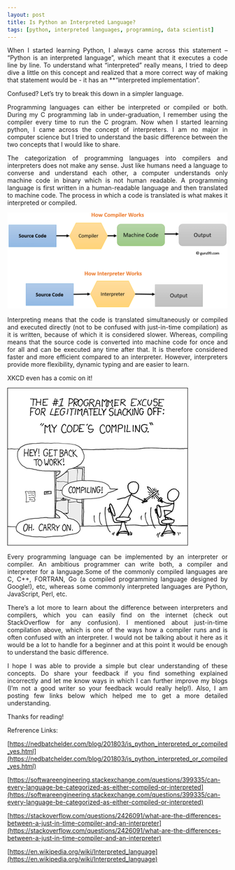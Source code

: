 ```yaml
---
layout: post
title: Is Python an Interpreted Language?
tags: [python, interpreted languages, programming, data scientist]
---
```

<p align="justify">
When I started learning Python, I always came across this statement – “Python is an interpreted language”, which meant that it executes a code line by line. To understand what “interpreted” really means, I tried to deep dive a little on this concept and realized that a more correct way of making that statement  would be - it has an **“interpreted implementation”.
</p>

Confused? Let’s try to break this down in a simpler language. 

<p align="justify">
Programming languages can either be interpreted or compiled or both. During my C programming lab in under-graduation, I remember using the compiler every time to run the C program. Now when I started learning python, I came across the concept of interpreters. I am no major in computer science but I tried to understand the basic difference between the two concepts that I would like to share.
</p>

<p align="justify">
The categorization of programming languages into compilers and interpreters does not make any sense. Just like humans need a language to converse and understand each other, a computer understands only machine code in binary which is not human readable. A programming language is first written in a human-readable language and then translated to machine code. The process in which a code is translated is what makes it interpreted or compiled.
</p>

![compiler vs interpreter](img/compiler.png)




<p align="justify">
Interpreting means that the code is translated simultaneously or compiled and executed directly (not to be confused with just-in-time compilation) as it is written, because of which it is considered slower. Whereas, compiling means that the source code is converted into machine code for once and for all and can be executed any time after that. It is therefore considered faster and more efficient compared to an interpreter. However, interpreters provide more flexibility, dynamic typing and are easier to learn. 
  
XKCD even has a comic on it!
</p>

![xkcd image](img/comic.png)



<p align="justify">
Every programming language can be implemented by an interpreter or compiler. An ambitious programmer can write both, a compiler and interpreter for a language.Some of the commonly compiled languages are C, C++, FORTRAN, Go (a compiled programming language designed by Google!), etc, whereas some commonly interpreted languages are Python, JavaScript, Perl, etc.
</p>
<p align="justify">
There’s a lot more to learn about the difference between interpreters and compilers, which you can easily find on the internet (check out StackOverflow for any confusion). I mentioned about just-in-time compilation above, which is one of the ways how a compiler runs and is often confused with an interpreter. I would not be talking about it here as it would be a lot to handle for a beginner and at this point it would be enough to understand the basic difference.
</p>

<p align="justify">
I hope I was able to provide a simple but clear understanding of these concepts. Do share your feedback if you find something explained incorrectly and let me know ways in which I can further improve my blogs (I’m not a good writer so your feedback would really help!). Also, I am posting few links below which helped me to get a more detailed understanding.
</p>

Thanks for reading!

Refrerence Links:

[https://nedbatchelder.com/blog/201803/is_python_interpreted_or_compiled_yes.html](https://nedbatchelder.com/blog/201803/is_python_interpreted_or_compiled_yes.html) 

[https://softwareengineering.stackexchange.com/questions/399335/can-every-language-be-categorized-as-either-compiled-or-interpreted](https://softwareengineering.stackexchange.com/questions/399335/can-every-language-be-categorized-as-either-compiled-or-interpreted) 

[https://stackoverflow.com/questions/2426091/what-are-the-differences-between-a-just-in-time-compiler-and-an-interpreter](https://stackoverflow.com/questions/2426091/what-are-the-differences-between-a-just-in-time-compiler-and-an-interpreter) 

[https://en.wikipedia.org/wiki/Interpreted_language](https://en.wikipedia.org/wiki/Interpreted_language) 
